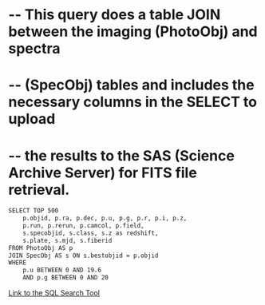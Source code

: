 # -- This query does a table JOIN between the imaging (PhotoObj) and spectra
# -- (SpecObj) tables and includes the necessary columns in the SELECT to upload
# -- the results to the SAS (Science Archive Server) for FITS file retrieval.

```bash 
SELECT TOP 500
    p.objid, p.ra, p.dec, p.u, p.g, p.r, p.i, p.z,
    p.run, p.rerun, p.camcol, p.field,
    s.specobjid, s.class, s.z as redshift,
    s.plate, s.mjd, s.fiberid
FROM PhotoObj AS p
JOIN SpecObj AS s ON s.bestobjid = p.objid
WHERE 
    p.u BETWEEN 0 AND 19.6
    AND p.g BETWEEN 0 AND 20

```

[Link to the SQL Search Tool](https://skyserver.sdss.org/dr18/SearchTools/sql)
